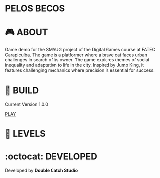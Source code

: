 # PELOS BECOS

# :video_game: ABOUT

Game demo for the SMAUG project of the Digital Games course at FATEC Carapicuíba. The game is a platformer where a brave cat faces urban challenges in search of its owner. 
The game explores themes of social inequality and adaptation to life in the city. Inspired by Jump King, it features challenging mechanics where precision is essential for success.

# :hammer: BUILD

Current Version 1.0.0 

<a href="https://games.gdevelop-app.com/game-835af5ff-a298-4644-a994-e851cbf7789f/index.html" title="Play the game now" target="_blank">PLAY</a>

# :rocket: LEVELS



# :octocat: DEVELOPED

Developed by **Double Catch Studio**
